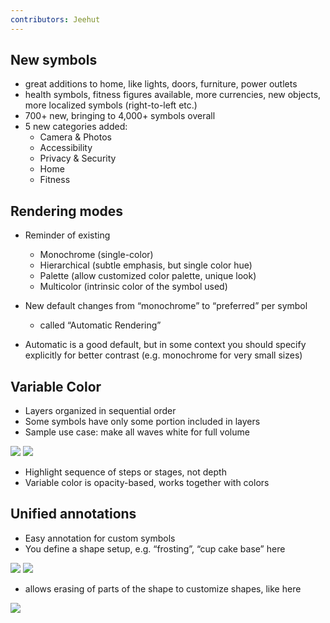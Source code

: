 ```yaml
---
contributors: Jeehut
---
```


## New symbols

- great additions to home, like lights, doors, furniture, power outlets
- health symbols, fitness figures available, more currencies, new objects, more localized symbols (right-to-left etc.)
- 700+ new, bringing to 4,000+ symbols overall
- 5 new categories added:
  - Camera & Photos
  - Accessibility
  - Privacy & Security
  - Home
  - Fitness

## Rendering modes

- Reminder of existing
  - Monochrome (single-color)
  - Hierarchical (subtle emphasis, but single color hue)
  - Palette (allow customized color palette, unique look)
  - Multicolor (intrinsic color of the symbol used)

- New default changes from “monochrome” to “preferred” per symbol
  - called “Automatic Rendering”

- Automatic is a good default, but in some context you should specify explicitly for better contrast (e.g. monochrome for very small sizes)

## Variable Color

- Layers organized in sequential order
- Some symbols have only some portion included in layers
- Sample use case: make all waves white for full volume

![](https://user-images.githubusercontent.com/6942160/172726950-90f1da48-f7ae-436d-859b-19e4d5d6c42f.png)
![](https://user-images.githubusercontent.com/6942160/172726995-27ef7367-b455-4de1-8ef7-49401a8523f4.png)

- Highlight sequence of steps or stages, not depth
- Variable color is opacity-based, works together with colors

## Unified annotations

- Easy annotation for custom symbols
- You define a shape setup, e.g. “frosting”, “cup cake base” here

![](https://user-images.githubusercontent.com/6942160/172727010-c769b9eb-aab7-4088-8e1c-617d1de1b7d5.png)
![](https://user-images.githubusercontent.com/6942160/172727026-e43cd2a6-e257-4897-8084-f00fb632d520.png)

- allows erasing of parts of the shape to customize shapes, like here

![](https://user-images.githubusercontent.com/6942160/172727088-29b09c94-470a-4f25-803e-c3889b7f1445.png)
